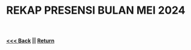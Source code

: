 # REKAP PRESENSI BULAN MEI 2024
<br/>



#### [<<< Back](../march-2024/README.md)  ||  [Return](../README.md)